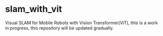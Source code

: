 # slam_with_vit
Visual SLAM for Mobile Robots with Vision Transformer(ViT), this is a work in progress, this repository will be updated gradually.


